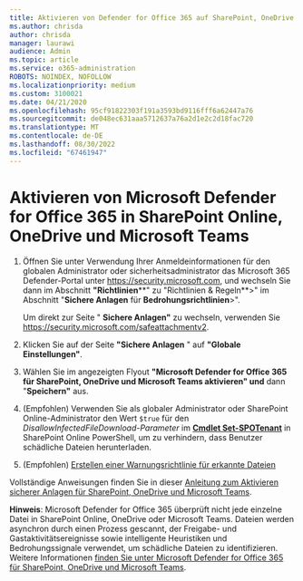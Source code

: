 ```yaml
---
title: Aktivieren von Defender for Office 365 auf SharePoint, OneDrive und Microsoft Teams
ms.author: chrisda
author: chrisda
manager: laurawi
audience: Admin
ms.topic: article
ms.service: o365-administration
ROBOTS: NOINDEX, NOFOLLOW
ms.localizationpriority: medium
ms.custom: 3100021
ms.date: 04/21/2020
ms.openlocfilehash: 95cf91822303f191a3593bd9116fff6a62447a76
ms.sourcegitcommit: de048ec631aaa5712637a76a2d1e2c2d18fac720
ms.translationtype: MT
ms.contentlocale: de-DE
ms.lasthandoff: 08/30/2022
ms.locfileid: "67461947"
---
```

# <a name="enable-microsoft-defender-for-office-365-on-sharepoint-online-onedrive-and-microsoft-teams"></a>Aktivieren von Microsoft Defender for Office 365 in SharePoint Online, OneDrive und Microsoft Teams

1. Öffnen Sie unter Verwendung Ihrer Anmeldeinformationen für den globalen Administrator oder sicherheitsadministrator das Microsoft 365 Defender-Portal unter <https://security.microsoft.com>, und wechseln Sie dann im Abschnitt **"Richtlinien****" zu "Richtlinien & Regeln**\>" im Abschnitt "**Sichere Anlagen** für **Bedrohungsrichtlinien**\>".

   Um direkt zur Seite " **Sichere Anlagen"** zu wechseln, verwenden Sie <https://security.microsoft.com/safeattachmentv2>.

2. Klicken Sie auf der Seite **"Sichere Anlagen** " auf **"Globale Einstellungen"**.
3. Wählen Sie im angezeigten Flyout **"Microsoft Defender for Office 365 für SharePoint, OneDrive und Microsoft Teams aktivieren" und** dann "**Speichern"** aus.
4. (Empfohlen) Verwenden Sie als globaler Administrator oder SharePoint Online-Administrator den Wert `$true` für den *DisallowInfectedFileDownload-Parameter* im **[Cmdlet Set-SPOTenant](https://docs.microsoft.com/powershell/module/sharepoint-online/Set-SPOTenant)** in SharePoint Online PowerShell, um zu verhindern, dass Benutzer schädliche Dateien herunterladen.
5. (Empfohlen) [Erstellen einer Warnungsrichtlinie für erkannte Dateien](https://docs.microsoft.com/microsoft-365/security/office-365-security/turn-on-mdo-for-spo-odb-and-teams#step-3-recommended-use-the-microsoft-365-defender-portal-to-create-an-alert-policy-for-detected-files)

Vollständige Anweisungen finden Sie in dieser [Anleitung zum Aktivieren sicherer Anlagen für SharePoint, OneDrive und Microsoft Teams](https://docs.microsoft.com/microsoft-365/security/office-365-security/turn-on-mdo-for-spo-odb-and-teams).

**Hinweis**: Microsoft Defender for Office 365 überprüft nicht jede einzelne Datei in SharePoint Online, OneDrive oder Microsoft Teams. Dateien werden asynchron durch einen Prozess gescannt, der Freigabe- und Gastaktivitätsereignisse sowie intelligente Heuristiken und Bedrohungssignale verwendet, um schädliche Dateien zu identifizieren. Weitere Informationen [finden Sie unter Microsoft Defender for Office 365 für SharePoint, OneDrive und Microsoft Teams](https://docs.microsoft.com/microsoft-365/security/office-365-security/atp-for-spo-odb-and-teams).
